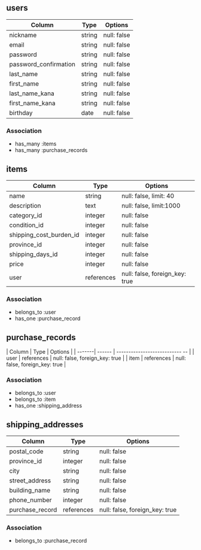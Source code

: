 ## users

| Column                | Type   | Options     |
| --------------------- | ------ | ----------- |
| nickname              | string | null: false |
| email                 | string | null: false |
| password              | string | null: false |
| password_confirmation | string | null: false |
| last_name             | string | null: false |
| first_name            | string | null: false |
| last_name_kana        | string | null: false |
| first_name_kana       | string | null: false |
| birthday              | date   | null: false |

### Association
- has_many :items
- has_many :purchase_records


## items

| Column                   | Type       | Options                        |
| ---------------------    | ---------- | ------------------------------ |
| name                     | string     | null: false, limit: 40         |
| description              | text       | null: false, limit:1000        |
| category_id              | integer    | null: false                    |
| condition_id             | integer    | null: false                    |
| shipping_cost_burden_id  | integer    | null: false                    |
| province_id              | integer    | null: false                    |
| shipping_days_id         | integer    | null: false                    |
| price                    | integer    | null: false                    |
| user                     | references | null: false, foreign_key: true |

### Association
- belongs_to :user
- has_one :purchase_record


## purchase_records

| Column | Type       | Options                        |
| -------| ------     | --------------------------- -- |
| user   | references | null: false, foreign_key: true |
| item   | references | null: false, foreign_key: true |

### Association
- belongs_to :user
- belongs_to :item
- has_one :shipping_address


## shipping_addresses

| Column          | Type       | Options                        |
| --------------- | ---------- | ---------------------------    |
| postal_code     | string     | null: false                    |
| province_id     | integer    | null: false                    |
| city            | string     | null: false                    |
| street_address  | string     | null: false                    |
| building_name   | string     | null: false                    |
| phone_number    | integer    | null: false                    |
| purchase_record | references | null: false, foreign_key: true |

### Association
- belongs_to :purchase_record